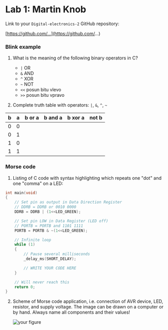 # Lab 1: Martin Knob

Link to your `Digital-electronics-2` GitHub repository:

   [https://github.com/...](https://github.com/...)


### Blink example

1. What is the meaning of the following binary operators in C?
   * `|`   OR
   * `&`   AND
   * `^`   XOR
   * `~`   NOT
   * `<<`  posun bitu vlevo
   * `>>`  posun bitu vpravo

2. Complete truth table with operators: `|`, `&`, `^`, `~`

| **b** | **a** |**b or a** | **b and a** | **b xor a** | **not b** |
| :-: | :-: | :-: | :-: | :-: | :-: |
| 0 | 0 |  |  |  |  |
| 0 | 1 |  |  |  |  |
| 1 | 0 |  |  |  |  |
| 1 | 1 |  |  |  |  |


### Morse code

1. Listing of C code with syntax highlighting which repeats one "dot" and one "comma" on a LED:

```c
int main(void)
{
    // Set pin as output in Data Direction Register
    // DDRB = DDRB or 0010 0000
    DDRB = DDRB | (1<<LED_GREEN);

    // Set pin LOW in Data Register (LED off)
    // PORTB = PORTB and 1101 1111
    PORTB = PORTB & ~(1<<LED_GREEN);

    // Infinite loop
    while (1)
    {
        // Pause several milliseconds
        _delay_ms(SHORT_DELAY);

        // WRITE YOUR CODE HERE
    }

    // Will never reach this
    return 0;
}
```


2. Scheme of Morse code application, i.e. connection of AVR device, LED, resistor, and supply voltage. The image can be drawn on a computer or by hand. Always name all components and their values!

   ![your figure]()
